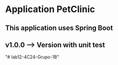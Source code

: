 # Application PetClinic

## This application uses Spring Boot 

## v1.0.0 --> Version with unit test
"# lab12-4C24-Grupo-1B" 
